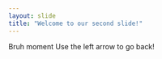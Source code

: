 ```yaml
---
layout: slide
title: "Welcome to our second slide!"
---
```

Bruh moment
Use the left arrow to go back!

